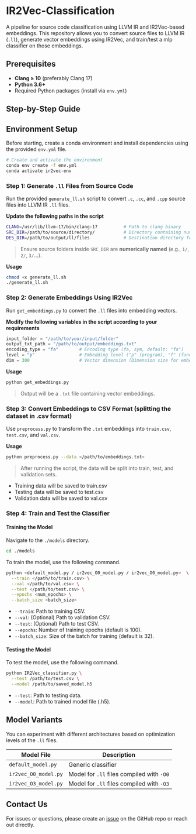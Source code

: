 # IR2Vec-Classification

A pipeline for source code classification using LLVM IR and IR2Vec-based embeddings. This repository allows you to convert source files to LLVM IR (`.ll`), generate vector embeddings using IR2Vec, and train/test a mlp classifier on those embeddings.

## Prerequisites

- **Clang ≥ 10** (preferably Clang 17)
- **Python 3.6+**
- Required Python packages (install via `env.yml`)

## Step-by-Step Guide

## Environment Setup

Before starting, create a conda environment and install dependencies using the provided `env.yml` file.

```bash
# Create and activate the environment
conda env create -f env.yml
conda activate ir2vec-env
```

### **Step 1: Generate `.ll` Files from Source Code**

Run the provided `generate_ll.sh` script to convert `.c`, `.cc`, and `.cpp` source files into LLVM IR `.ll` files.

**Update the following paths in the script**
```bash
CLANG=/usr/lib/llvm-17/bin/clang-17          # Path to clang binary
SRC_DIR=/path/to/source/directory/           # Directory containing numeric subfolders of source files
DES_DIR=/path/to/output/ll/files             # Destination directory for .ll files
````

> Ensure source folders inside `SRC_DIR` are **numerically named** (e.g., `1/`, `2/`, `3/`...).

**Usage**

```bash
chmod +x generate_ll.sh
./generate_ll.sh
```

### **Step 2: Generate Embeddings Using IR2Vec**

Run `get_embeddings.py` to convert the `.ll` files into embedding vectors.

**Modify the following variables in the script according to your requirements**

```python
input_folder = "/path/to/your/input/folder"
output_txt_path = "/path/to/output/embeddings.txt"
encoding_type = "fa"        # Encoding type (fa, sym, default: "fa")
level = "p"                 # Embedding level ("p" (program), "f" (function), default: "p")
dim = 300                   # Vector dimension (Dimension size for embedding (75, 100, 300, default: “300”))
```

**Usage**

```bash
python get_embeddings.py
```

> Output will be a `.txt` file containing vector embeddings.

### **Step 3: Convert Embeddings to CSV Format (splitting the dataset in .csv format)**

Use `preprocess.py` to transform the `.txt` embeddings into `train.csv`, `test.csv`, and `val.csv`.

**Usage**

```bash
python preprocess.py --data </path/to/embeddings.txt>
```
> After running the script, the data will be split into train, test, and validation sets.

- Training data will be saved to train.csv
- Testing data will be saved to test.csv
- Validation data will be saved to val.csv

### **Step 4: Train and Test the Classifier**

#### Training the Model

Navigate to the `./models` directory.

```bash
cd ./models
```

To train the model, use the following command.
```bash
python <default_model.py / ir2vec_O0_model.py / ir2vec_O0_model.py>  \
  --train </path/to/train.csv> \
  --val </path/to/val.csv> \
  --test </path/to/test.csv> \
  --epochs <num_epochs> \
  --batch_size <batch_size>
```

* `--train`: Path to training CSV.
* `--val`: (Optional) Path to validation CSV.
* `--test`: (Optional) Path to test CSV.
* `--epochs`: Number of training epochs (default is 100).
* `--batch_size`: Size of the batch for training (default is 32).

#### Testing the Model

To test the model, use the following command.

```bash
python IR2Vec_classifier.py \
  --test /path/to/test.csv \
  --model /path/to/saved_model.h5
```

* `--test`: Path to testing data.
* `--model`: Path to trained model file (.h5).

## Model Variants

You can experiment with different architectures based on optimization levels of the `.ll` files.

| Model File           | Description                               |
| -------------------- | ----------------------------------------- |
| `default_model.py`   | Generic classifier                        |
| `ir2vec_O0_model.py` | Model for `.ll` files compiled with `-O0` |
| `ir2vec_O3_model.py` | Model for `.ll` files compiled with `-O3` |

## Contact Us

For issues or questions, please create an [issue](https://github.com/IITH-Compilers/IR2Vec-Classification/issues) on the GitHub repo or reach out directly.
